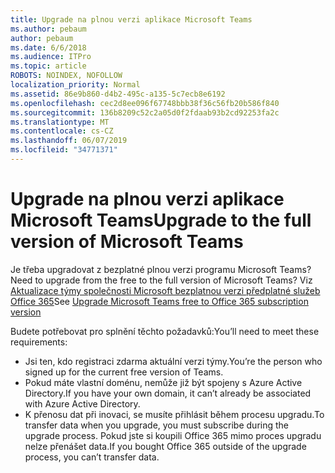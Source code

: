 ```yaml
---
title: Upgrade na plnou verzi aplikace Microsoft Teams
ms.author: pebaum
author: pebaum
ms.date: 6/6/2018
ms.audience: ITPro
ms.topic: article
ROBOTS: NOINDEX, NOFOLLOW
localization_priority: Normal
ms.assetid: 86e9b860-d4b2-495c-a135-5c7ecb8e6192
ms.openlocfilehash: cec2d8ee096f67748bbb38f36c56fb20b586f840
ms.sourcegitcommit: 136b8209c52c2a05d0f2fdaab93b2cd92253fa2c
ms.translationtype: MT
ms.contentlocale: cs-CZ
ms.lasthandoff: 06/07/2019
ms.locfileid: "34771371"
---
```

# <a name="upgrade-to-the-full-version-of-microsoft-teams"></a><span data-ttu-id="ab947-102">Upgrade na plnou verzi aplikace Microsoft Teams</span><span class="sxs-lookup"><span data-stu-id="ab947-102">Upgrade to the full version of Microsoft Teams</span></span>

<span data-ttu-id="ab947-103">Je třeba upgradovat z bezplatné plnou verzi programu Microsoft Teams?</span><span class="sxs-lookup"><span data-stu-id="ab947-103">Need to upgrade from the free to the full version of Microsoft Teams?</span></span> <span data-ttu-id="ab947-104">Viz [Aktualizace týmy společnosti Microsoft bezplatnou verzi předplatné služeb Office 365](https://docs.microsoft.com/microsoftteams/upgrade-freemium)</span><span class="sxs-lookup"><span data-stu-id="ab947-104">See [Upgrade Microsoft Teams free to Office 365 subscription version](https://docs.microsoft.com/microsoftteams/upgrade-freemium)</span></span>

<span data-ttu-id="ab947-105">Budete potřebovat pro splnění těchto požadavků:</span><span class="sxs-lookup"><span data-stu-id="ab947-105">You’ll need to meet these requirements:</span></span>
- <span data-ttu-id="ab947-106">Jsi ten, kdo registraci zdarma aktuální verzi týmy.</span><span class="sxs-lookup"><span data-stu-id="ab947-106">You’re the person who signed up for the current free version of Teams.</span></span>
- <span data-ttu-id="ab947-107">Pokud máte vlastní doménu, nemůže již být spojeny s Azure Active Directory.</span><span class="sxs-lookup"><span data-stu-id="ab947-107">If you have your own domain, it can’t already be associated with Azure Active Directory.</span></span>
- <span data-ttu-id="ab947-108">K přenosu dat při inovaci, se musíte přihlásit během procesu upgradu.</span><span class="sxs-lookup"><span data-stu-id="ab947-108">To transfer data when you upgrade, you must subscribe during the upgrade process.</span></span> <span data-ttu-id="ab947-109">Pokud jste si koupili Office 365 mimo proces upgradu nelze přenášet data.</span><span class="sxs-lookup"><span data-stu-id="ab947-109">If you bought Office 365 outside of the upgrade process, you can’t transfer data.</span></span>


